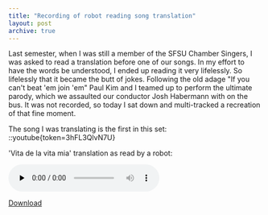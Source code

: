 ```yaml
---
title: "Recording of robot reading song translation"
layout: post
archive: true
---
```


Last semester, when I was still a member of the SFSU Chamber Singers, I was
asked to read a translation before one of our songs. In my effort to have the
words be understood, I ended up reading it very lifelessly. So lifelessly that
it became the butt of jokes. Following the old adage "If you can't beat 'em
join 'em" Paul Kim and I teamed up to perform the ultimate parody, which we
assaulted our conductor Josh Habermann with on the bus. It was not recorded, so
today I sat down and multi-tracked a recreation of that fine moment.

The song I was translating is the first in this set:
::youtube{token=3hFL3QlvN7U}

'Vita de la vita mia' translation as read by a robot: 

<audio id="wp_mep_48" src="{{ site.url }}/uploads/2008/05/vita-de-la-mia-vita-translation-spoken-by-robot-mp3.mp3" type="audio/mp3"    controls="controls" preload="none"  ></audio>

<a href='{{ site.url }}/uploads/2008/05/vita-de-la-mia-vita-translation-spoken-by-robot-mp3.mp3'>Download</a>
